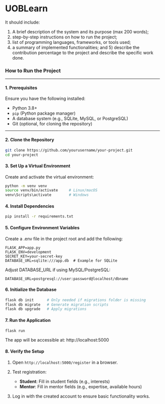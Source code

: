 # UOBLearn
  It should include: 
1) A brief description of the system and its purpose (max 200 words);
2) step-by-step instructions on how to run the project;
3) list of programming languages, frameworks, or tools used;
4) a summary of implemented functionalities; and 5) describe the contribution percentage to the project and describe the specific work done.


### How to Run the Project

---

#### 1. **Prerequisites**

Ensure you have the following installed:

- Python 3.8+
- `pip` (Python package manager)
- A database system (e.g., SQLite, MySQL, or PostgreSQL)
- Git (optional, for cloning the repository)

---

#### 2. **Clone the Repository**

```bash
git clone https://github.com/yourusername/your-project.git
cd your-project
```

#### 3. **Set Up a Virtual Environment**

Create and activate the virtual environment:

```bash
python -m venv venv
source venv/bin/activate     # Linux/macOS
venv\Scripts\activate        # Windows
```

#### 4. **Install Dependencies**

```bash
pip install -r requirements.txt
```

#### 5. **Configure Environment Variables**

Create a .env file in the project root and add the following:
```env
FLASK_APP=app.py
FLASK_ENV=development
SECRET_KEY=your-secret-key
DATABASE_URL=sqlite:///app.db  # Example for SQLite
```

Adjust DATABASE_URL if using MySQL/PostgreSQL:
```env
DATABASE_URL=postgresql://user:password@localhost/dbname
```

#### 6. **Initialize the Database**

```bash
flask db init      # Only needed if migrations folder is missing
flask db migrate   # Generate migration scripts
flask db upgrade   # Apply migrations
```

#### 7. **Run the Application**

```bash
flask run
```
The app will be accessible at: http://localhost:5000

#### 8. **Verify the Setup**

1. Open `http://localhost:5000/register` in a browser.

2. Test registration:
   - **Student**: Fill in student fields (e.g., interests)
   - **Mentor**: Fill in mentor fields (e.g., expertise, available hours)

3. Log in with the created account to ensure basic functionality works.
